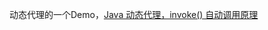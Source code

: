 动态代理的一个Demo，[Java 动态代理，invoke() 自动调用原理](https://blog.csdn.net/Justin_bibo/article/details/114888702?spm=1001.2014.3001.5501)

